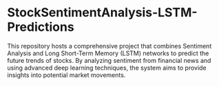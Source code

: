 # StockSentimentAnalysis-LSTM-Predictions
This repository hosts a comprehensive project that combines Sentiment Analysis and Long Short-Term Memory (LSTM) networks to predict the future trends of stocks. By analyzing sentiment from financial news and using advanced deep learning techniques, the system aims to provide insights into potential market movements.

